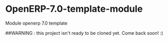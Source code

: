 # OpenERP-7.0-template-module
Module openerp 7.0 template

##WARNING : this project isn't ready to be cloned yet. Come back soon! :)
